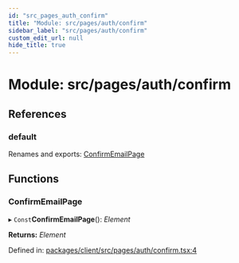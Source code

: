 ```yaml
---
id: "src_pages_auth_confirm"
title: "Module: src/pages/auth/confirm"
sidebar_label: "src/pages/auth/confirm"
custom_edit_url: null
hide_title: true
---
```


# Module: src/pages/auth/confirm

## References

### default

Renames and exports: [ConfirmEmailPage](src_pages_auth_confirm.md#confirmemailpage)

## Functions

### ConfirmEmailPage

▸ `Const`**ConfirmEmailPage**(): *Element*

**Returns:** *Element*

Defined in: [packages/client/src/pages/auth/confirm.tsx:4](https://github.com/xr3ngine/xr3ngine/blob/77d12cea0/packages/client/src/pages/auth/confirm.tsx#L4)
